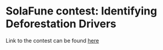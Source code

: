 # SolaFune contest: Identifying Deforestation Drivers 

Link to the contest can be found [here](https://solafune.com/competitions/68ad4759-4686-4bb3-94b8-7063f755b43d?menu=about&tab=overview)

